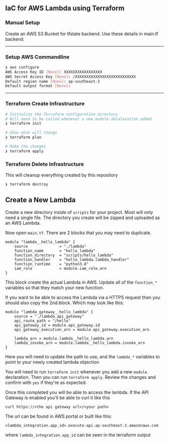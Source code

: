 ## IaC for AWS Lambda using Terraform

### Manual Setup
Create an AWS S3 Bucket for tfstate backend. Use these details in main.tf backend.

---

### Setup AWS Commandline
```bash
❯ aws configure
AWS Access Key ID [None]: XXXXXXXXXXXXXXXXX
AWS Secret Access Key [None]: /XXXXXXXXXXXXXXXXXXXXXXXXXXX
Default region name [None]: ap-southeast-2
Default output format [None]:
```
---

### Terraform Create Infrastructure
```bash
# Initialize the Terraform configuration directory
# Will need to be called whenever a new module decalaration added
❯ terraform init

# Show what will change
❯ terraform plan

# Make the changes
❯ terraform apply
```

### Terraform Delete Infrastructure
This will cleanup everything created by this repository
```bash
❯ terraform destroy
```


## Create a New Lambda
Create a new directory inside of `scripts` for your project. Most will only need a single file. The directory you create will be zipped and uploaded as an AWS Lambda.

Now open `main.tf`. There are 2 blocks that you may need to duplicate.
```
module "lambda__hello_lambda" {
    source              = "./lambda"
    function_name       = "hello_lambda"
    function_directory  = "scripts/hello_lambda"
    function_handler    = "hello_lambda.lambda_handler"
    function_runtime    = "python3.8"
    iam_role            = module.iam_role.arn
}
```
This block create the actual Lambda in AWS. Update all of the `function_*` variables so that they match your new function.

If you want to be able to access the Lambda via a HTTPS request then you should also copy the 2nd block. Which may look like this:
```
module "lambda_gateway__hello_lambda" {
    source = "./lambda_api_gateway"
    api_route_path = "/hello"
    api_gateway_id = module.api_gateway.id
    api_gateway_execution_arn = module.api_gateway.execution_arn

    lambda_arn = module.lambda__hello_lambda.arn
    lambda_invoke_arn = module.lambda__hello_lambda.invoke_arn
}
```
Here you will need to update the path to use, and the `lambda_*` variables to point to your newly created lambda objection

You will need to run `terraform init` whenever you add a new `module` declaration.
Then you can run `terraform apply`. Review the changes and confirm with `yes` if they're as expected.

Once this completed you will be able to access the lambda. If the API Gateway is enabled you'll be able to curl it like this
```
curl https://<the api gateway url>/<your path>
```
The url can be found in AWS portal or built like this:
```
<lambda_integration.app_id>.execute-api.ap-southeast-2.amazonaws.com
```
where `lambda_integration.app_id` can be seen in the terraform output



